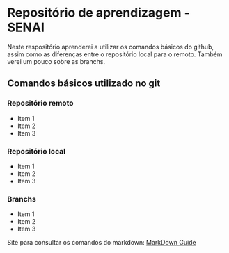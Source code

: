 # Repositório de aprendizagem - SENAI
Neste respositório aprenderei a utilizar os comandos básicos do github, assim como as diferenças entre o repositório local para o remoto. Também verei um pouco sobre as branchs.

## Comandos básicos utilizado no git
### Repositório remoto
- Item 1
- Item 2
- Item 3

### Repositório local
- Item 1
- Item 2
- Item 3

### Branchs
- Item 1
- Item 2
- Item 3

Site para consultar os comandos do markdown: [MarkDown Guide](https://www.markdownguide.org/basic-syntax/)